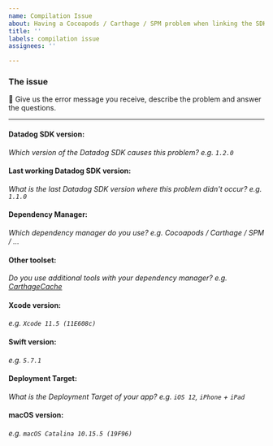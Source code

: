 ```yaml
---
name: Compilation Issue
about: Having a Cocoapods / Carthage / SPM problem when linking the SDK?
title: ''
labels: compilation issue
assignees: ''

---
```


### The issue

📝 Give us the error message you receive, describe the problem and answer the questions.

---

#### Datadog SDK version:

_Which version of the Datadog SDK causes this problem? e.g. `1.2.0`_

#### Last working Datadog SDK version:

_What is the last Datadog SDK version where this problem didn't occur? e.g. `1.1.0`_

#### Dependency Manager:

_Which dependency manager do you use? e.g. Cocoapods / Carthage / SPM / ..._

#### Other toolset:

_Do you use additional tools with your dependency manager? e.g. [CarthageCache](https://github.com/Wolox/carthage_cache)_

#### Xcode version:

_e.g. `Xcode 11.5 (11E608c)`_

#### Swift version:

_e.g. `5.7.1`_

#### Deployment Target:

_What is the Deployment Target of your app? e.g. `iOS 12`, `iPhone` + `iPad`_

#### macOS version:

_e.g. `macOS Catalina 10.15.5 (19F96)`_
